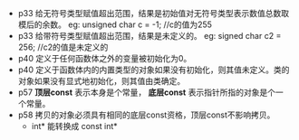- p33 给无符号类型赋值超出范围，结果是初始值对无符号类型表示数值总数取模后的余数。
    eg: unsigned char c = -1;   //c的值为255
- p33 给带符号类型赋值超出范围，结果是未定义的。
    eg: signed char c2 = 256;   //c2的值是未定义的
- p40 定义于任何函数体之外的变量被初始化为0。
- p40 定义于函数体内的内置类型的对象如果没有初始化，则其值未定义。类的对象如果没有显式地初始化，则其值由类确定。
- p57 **顶层const** 表示本身是个常量， **底层const** 表示指针所指的对象是个一个常量。
- p58 拷贝的对象必须具有相同的底层const资格，顶层const不影响拷贝。
    - int* 能转换成 const int*
